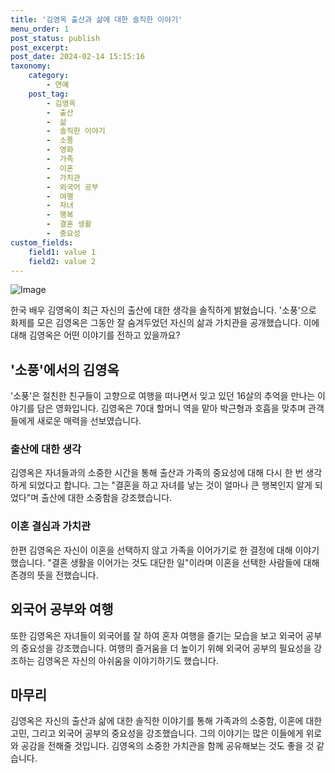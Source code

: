 ```yaml
---
title: '김영옥 출산과 삶에 대한 솔직한 이야기'
menu_order: 1
post_status: publish
post_excerpt: 
post_date: 2024-02-14 15:15:16
taxonomy:
    category:
        - 연예
    post_tag:
        - 김영옥
        -  출산
        -  삶
        -  솔직한 이야기
        -  소풍
        -  영화
        -  가족
        -  이혼
        -  가치관
        -  외국어 공부
        -  여행
        -  자녀
        -  행복
        -  결혼 생활
        -  중요성
custom_fields:
    field1: value 1
    field2: value 2
---
```


![Image](https://ssl.pstatic.net/mimgnews/image/117/2024/02/14/0003806341_001_20240214070103558.jpg?type=w540)

한국 배우 김영옥이 최근 자신의 출산에 대한 생각을 솔직하게 밝혔습니다. '소풍'으로 화제를 모은 김영옥은 그동안 잘 숨겨두었던 자신의 삶과 가치관을 공개했습니다. 이에 대해 김영옥은 어떤 이야기를 전하고 있을까요?
## '소풍'에서의 김영옥
'소풍'은 절친한 친구들이 고향으로 여행을 떠나면서 잊고 있던 16살의 추억을 만나는 이야기를 담은 영화입니다. 김영옥은 70대 할머니 역을 맡아 박근형과 호흡을 맞추며 관객들에게 새로운 매력을 선보였습니다.
### 출산에 대한 생각
김영옥은 자녀들과의 소중한 시간을 통해 출산과 가족의 중요성에 대해 다시 한 번 생각하게 되었다고 합니다. 그는 "결혼을 하고 자녀를 낳는 것이 얼마나 큰 행복인지 알게 되었다"며 출산에 대한 소중함을 강조했습니다.
### 이혼 결심과 가치관
한편 김영옥은 자신이 이혼을 선택하지 않고 가족을 이어가기로 한 결정에 대해 이야기했습니다. "결혼 생활을 이어가는 것도 대단한 일"이라며 이혼을 선택한 사람들에 대해 존경의 뜻을 전했습니다.
## 외국어 공부와 여행
또한 김영옥은 자녀들이 외국어를 잘 하여 혼자 여행을 즐기는 모습을 보고 외국어 공부의 중요성을 강조했습니다. 여행의 즐거움을 더 높이기 위해 외국어 공부의 필요성을 강조하는 김영옥은 자신의 아쉬움을 이야기하기도 했습니다.
## 마무리
김영옥은 자신의 출산과 삶에 대한 솔직한 이야기를 통해 가족과의 소중함, 이혼에 대한 고민, 그리고 외국어 공부의 중요성을 강조했습니다. 그의 이야기는 많은 이들에게 위로와 공감을 전해줄 것입니다. 김영옥의 소중한 가치관을 함께 공유해보는 것도 좋을 것 같습니다.
